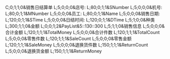 C;0;1;1;0&销售日结算单
L;5;0;0;0&店号:
L;80;0;1;1&SNumber
L;5;0;0;0&机号:
L;80;0;1;1&MNumber
L;5;0;0;0&员工:
L;80;0;1;1&Name
L;5;0;0;0&销售日期:
L;120;0;1;1&STime
L;5;0;0;0&日结时间:
L;120;0;1;1&DTime
L;5;1;0;0&种类
L;300;1;1;0&金额
L;0;0;1;2&PayList&5::130::300
L;5;1;1;0&销售信息
L;5;0;0;0&合计金额
L;120;1;1;1&TotalMoney
L;5;0;0;0&合计件数
L;120;1;1;1&TotalCount
L;5;0;0;0&零售件数
L;120;1;1;1&SaleCount
L;5;0;0;0&零售金额
L;120;1;1;1&SaleMoney
L;5;0;0;0&退换货件数
L;150;1;1;1&ReturnCount
L;5;0;0;0&退换货金额
L;150;1;1;1&ReturnMoney
